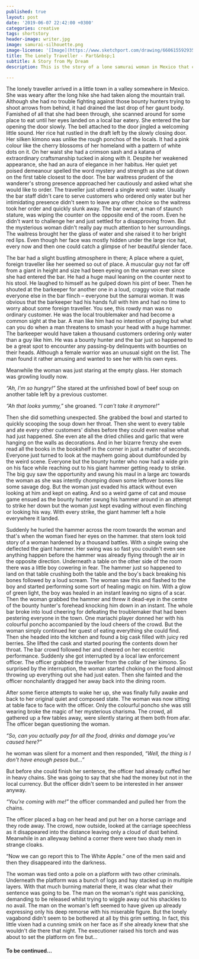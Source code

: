 ```yaml
---
published: true
layout: post
date: '2019-06-07 22:42:00 +0300'
categories: creative
tags: shortstory
header-image: writer.jpg
image: samurai-silhouette.png
image-license: '[Image](https://www.sketchport.com/drawing/6606155929354240/samurai) modified and licensed under CC-BY © 2014 Led'
title: The Lonely Traveller - Part&nbsp;1
subtitle: A Story from My Dream
description: This is the story of a lone samurai woman in Mexico that came to me in a dream. With a mix of swordfighting, a looming threat hiding in the shadows and a bit of wackiness, this could be the beginnings of a new epic like never seen before.

--- 
```

The lonely traveller arrived in a little town in a valley somewhere in Mexico. She was weary after the long hike she had taken along the mountain trail. Although she had no trouble fighting against those bounty hunters trying to shoot arrows from behind, it had drained the last drop of her gaunt body. Famished of all that she had been through, she scanned around for some place to eat until her eyes landed on a local bar eatery. She entered the bar opening the door slowly. The bell attached to the door jingled a welcoming little sound. Her rice hat rustled in the draft left by the slowly closing door. Her silken kimono was unlike the rough ponchos of the locals. It had a pink colour like the cherry blossoms of her homeland with a pattern of white dots on it. On her waist she had a crimson sash and a katana of extraordinary craftsmanship tucked in along with it. Despite her weakened appearance, she had an aura of elegance in her habitus. Her quiet yet poised demeanour spelled the word mystery and strength as she sat down on the first table closest to the door. The bar waitress prudent of the wanderer's strong presence approached her cautiously and asked what she would like to order. The traveller just uttered a single word: water. Usually the bar staff didn't care to serve customers who ordered only water but her intimidating presence didn't seem to leave any other choice so the waitress took her order and quickly slunk away. The bar owner, a man of staunch stature, was wiping the counter on the opposite end of the room. Even he didn't want to challenge her and just settled for a disapproving frown. But the mysterious woman didn't really pay much attention to her surroundings. The waitress brought her the glass of water and she raised it to her bright red lips. Even though her face was mostly hidden under the large rice hat, every now and then one could catch a glimpse of her beautiful slender face.

The bar had a slight bustling atmosphere in there; A place where a quiet, foreign traveller like her seemed so out of place. A muscular guy not far off from a giant in height and size had been eyeing on the woman ever since she had entered the bar. He had a huge maul leaning on the counter next to his stool. He laughed to himself as he gulped down his pint of beer. Then he shouted at the barkeeper for another one in a loud, craggy voice that made everyone else in the bar flinch – everyone but the samurai woman. It was obvious that the barkeeper had his hands full with him and had no time to worry about some foreign traveller. You see, this rowdy man was no ordinary customer. He was the local troublemaker and had become a common sight at the bar. A man like him had no intention of paying but what can you do when a man threatens to smash your head with a huge hammer. The barkeeper would have taken a thousand customers ordering only water than a guy like him. He was a bounty hunter and the bar just so happened to be a great spot to encounter any passing-by delinquents with bounties on their heads. Although a female warrior was an unusual sight on the list. The man found it rather amusing and wanted to see her with his own eyes.

Meanwhile the woman was just staring at the empty glass. Her stomach was growling loudly now. 

*“Ah, I'm so hungry!”* She stared at the unfinished bowl of beef soup on another table left by a previous customer.

*“Ah that looks yummy,”* she groaned. *“I can't take it anymore!”*

Then she did something unexpected. She grabbed the bowl and started to quickly scooping the soup down her throat. Then she went to every table and ate every other customers' dishes before they could even realise what had just happened. She even ate all the dried chilies and garlic that were hanging on the walls as decorations. And in her bizarre frenzy she even read all the books in the bookshelf in the corner in just a matter of seconds. Everyone just turned to look at the mayhem going about dumbfounded by the weird scene. Everyone but the bounty hunter who now had a wide grin on his face while reaching out to his giant hammer getting ready to strike. The big guy saw the opportunity and swung his maul in a large arc towards the woman as she was intently chomping down some leftover bones like some savage dog. But the woman just evaded his attack without even looking at him and kept on eating. And so a weird game of cat and mouse game ensued as the bounty hunter swung his hammer around in an attempt to strike her down but the woman just kept evading without even flinching or looking his way. With every strike, the giant hammer left a hole everywhere it landed.

Suddenly he hurled the hammer across the room towards the woman and that's when the woman fixed her eyes on the hammer. that stern look told story of a woman hardened by a thousand battles. With a single swing she deflected the giant hammer. Her swing was so fast you couldn't even see anything happen before the hammer was already flying through the air in the opposite direction. Underneath a table on the other side of the room there was a little boy cowering in fear. The hammer just so happened to land on that table crushing both the table and the boy's back breaking his bones followed by a loud scream. The woman saw this and flashed to the boy and started performing some sort of healing magic on him. With a glow of green light, the boy was healed in an instant leaving no signs of a scar. Then the woman grabbed the hammer and threw it dead-eye in the centre of the bounty hunter's forehead knocking him down in an instant. The whole bar broke into loud cheering for defeating the troublemaker that had been pestering everyone in the town. One mariachi player donned her with his colourful poncho accompanied by the loud cheers of the crowd. But the woman simply continued her quest of eating everything she could find. Then she headed into the kitchen and found a big cask filled with juicy red berries. She lifted the cask and started pouring the contents down her throat. The bar crowd followed her and cheered on her eccentric performance. Suddenly she got interrupted by a local law enforcement officer. The officer grabbed the traveller from the collar of her kimono. So surprised by the interruption, the woman started choking on the food almost throwing up everything out she had just eaten. Then she fainted and the officer nonchalantly dragged her away back into the dining room.

After some fierce attempts to wake her up, she was finally fully awake and back to her original quiet and composed state. The woman was now sitting at table face to face with the officer. Only the colourful poncho she was still wearing broke the magic of her mysterious charisma. The crowd, all gathered up a few tables away, were silently staring at them both from afar. The officer began questioning the woman.

*“So, can you actually pay for all the food, drinks and damage you've caused here?”*

he woman was silent for a moment and then responded, *“Well, the thing is I don't have enough pesos but...”*

But before she could finish her sentence, the officer had already cuffed her in heavy chains. She was going to say that she had the money but not in the local currency. But the officer didn't seem to be interested in her answer anyway. 

*“You're coming with me!”* the officer commanded and pulled her from the chains.

The officer placed a bag on her head and put her on a horse carriage and they rode away. The crowd, now outside, looked at the carriage speechless as it disappeared into the distance leaving only a cloud of dust behind. Meanwhile in an alleyway behind a corner there were two shady men in strange cloaks.

“Now we can go report this to The White Apple.” one of the men said and then they disappeared into the darkness.

The woman was tied onto a pole on a platform with two other criminals. Underneath the platform was a bunch of logs and hay stacked up in multiple layers. With that much burning material there, it was clear what their sentence was going to be. The man on the woman's right was panicking, demanding to be released whilst trying to wiggle away out his shackles to no avail. The man on the woman's left seemed to have given up already expressing only his deep remorse with his miserable figure. But the lonely vagabond didn't seem to be bothered at all by this grim setting. In fact, this little vixen had a cunning smirk on her face as if she already knew that she wouldn't die there that night. The executioner raised his torch and was about to set the platform on fire but...

#### To be continued...
